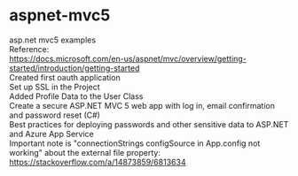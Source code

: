 # aspnet-mvc5
asp.net mvc5 examples<br/>
Reference:<br/>
https://docs.microsoft.com/en-us/aspnet/mvc/overview/getting-started/introduction/getting-started<br/>
Created first oauth application<br/>
Set up SSL in the Project<br/>
Added Profile Data to the User Class<br/>
Create a secure ASP.NET MVC 5 web app with log in, email confirmation and password reset (C#)<br/>
Best practices for deploying passwords and other sensitive data to ASP.NET and Azure App Service<br/>
Important note is "connectionStrings configSource in App.config not working" about the external file property:<br/>
https://stackoverflow.com/a/14873859/6813634<br/>
